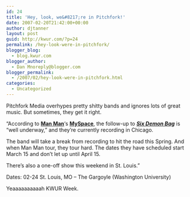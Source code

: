 ```yaml
---
id: 24
title: 'Hey, look, we&#8217;re in Pitchfork!'
date: 2007-02-20T21:42:00+00:00
author: djtanner
layout: post
guid: http://kwur.com/?p=24
permalink: /hey-look-were-in-pitchfork/
blogger_blog:
  - blog.kwur.com
blogger_author:
  - Dan Mnoreply@blogger.com
blogger_permalink:
  - /2007/02/hey-look-were-in-pitchfork.html
categories:
  - Uncategorized
---
```

<div class="pf-content">
  <p>
    Pitchfork Media overhypes pretty shitty bands and ignores lots of great music. But sometimes, they get it right.
  </p>
  
  <p>
    &#8220;According to <a href="http://wearemanman.com/" target="_blank"><b>Man Man</b></a>&#8216;s <a href="http://myspace.com/wearemanman" target="_blank"><b>MySpace</b></a>, the follow-up to <a href="http://www.pitchforkmedia.com/article/record_review/20222/Man_Man_Six_Demon_Bag"><b><i>Six Demon Bag</i></b></a> is &#8220;well underway,&#8221; and they&#8217;re currently recording in Chicago.
  </p>
  
  <p>
    The band will take a break from recording to hit the road this Spring. And when Man Man tour, they tour hard. The dates they have scheduled start March 15 and don&#8217;t let up until April 15.
  </p>
  
  <p>
    There&#8217;s also a one-off show this weekend in St. Louis.&#8221;
  </p>
  
  <p>
    Dates: 02-24 St. Louis, MO &#8211; The Gargoyle (Washington University)
  </p>
  
  <p>
    Yeaaaaaaaaaah KWUR Week.
  </p>
</div>